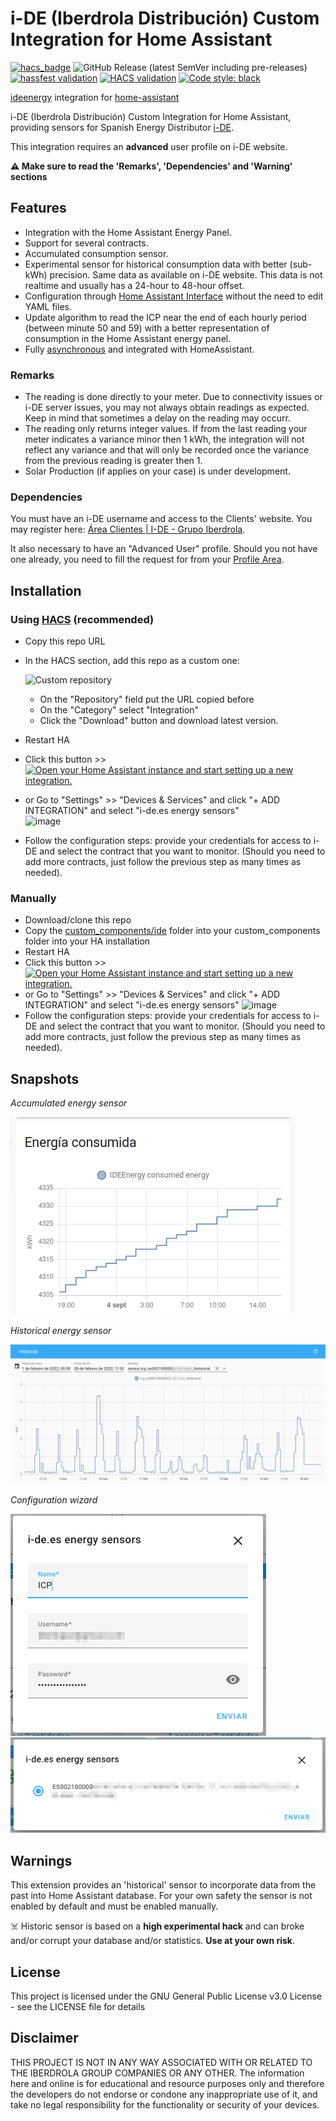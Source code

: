 # i-DE (Iberdrola Distribución) Custom Integration for Home Assistant

[![hacs_badge](https://img.shields.io/badge/HACS-Custom-orange.svg)](https://github.com/custom-components/hacs)
![GitHub Release (latest SemVer including pre-releases)](https://img.shields.io/github/v/release/ldotlopez/ha-ideenergy?include_prereleases)
[![hassfest validation](https://github.com/ldotlopez/ha-ideenergy/workflows/Validate%20with%20hassfest/badge.svg)](https://github.com/ldotlopez/ha-ideenergy/actions/workflows/hassfest.yml)
[![HACS validation](https://github.com/ldotlopez/ha-ideenergy/workflows/Validate%20with%20HACS/badge.svg)](https://github.com/ldotlopez/ha-ideenergy/actions/workflows/hacs.yml)
[![Code style: black](https://img.shields.io/badge/code%20style-black-000000.svg)](https://github.com/ambv/black)

[ideenergy](https://github.com/ldotlopez/ideenergy) integration for [home-assistant](home-assistant.io/)

i-DE (Iberdrola Distribución) Custom Integration for Home Assistant, providing sensors for Spanish Energy Distributor [i-DE](i-de.es).

This integration requires an **advanced** user profile on i-DE website.

**⚠️ Make sure to read the 'Remarks', 'Dependencies' and 'Warning' sections**

## Features

* Integration with the Home Assistant Energy Panel.
* Support for several contracts.
* Accumulated consumption sensor.
* Experimental sensor for historical consumption data with better (sub-kWh) precision. Same data as available on i-DE website. This data is not realtime and usually has a 24-hour to 48-hour offset.
* Configuration through [Home Assistant Interface](https://developers.home-assistant.io/docs/config_entries_options_flow_handler) without the need to edit YAML files.
* Update algorithm to read the ICP near the end of each hourly period (between minute 50 and 59) with a better representation of consumption in the Home Assistant energy panel.
* Fully [asynchronous](https://developers.home-assistant.io/docs/asyncio_index) and integrated with HomeAssistant.

### Remarks
* The reading is done directly to your meter. Due to connectivity issues or i-DE server issues, you may not always obtain readings as expected. Keep in mind that sometimes a delay on the reading may occurr.
* The reading only returns integer values. If from the last reading your meter indicates a variance minor then 1 kWh, the integration will not reflect any variance and that will only be recorded once the variance from the previous reading is greater then 1.
* Solar Production (if applies on your case) is under development. 


### Dependencies

You must have an i-DE username and access to the Clients' website. You may register here: [Área Clientes | I-DE - Grupo Iberdrola](https://www.i-de.es/consumidores/web/guest/login).

It also necessary to have an "Advanced User" profile. Should you not have one already, you need to fill the request for from your [Profile Area](https://www.i-de.es/consumidores/web/home/personal-area/userData).

## Installation

### Using [HACS](https://hacs.xyz/) (recommended)

- Copy this repo URL
- In the HACS section, add this repo as a custom one:

  ![Custom repository](https://user-images.githubusercontent.com/59612788/171965822-4a89c14e-9eb2-4134-8de2-1d3f380663e4.png)
  
  - On the "Repository" field put the URL copied before
  - On the "Category" select "Integration"
  - Click the "Download" button and download latest version. 
- Restart HA
- Click this button >>
[![Open your Home Assistant instance and start setting up a new integration.](https://my.home-assistant.io/badges/config_flow_start.svg)](https://my.home-assistant.io/redirect/config_flow_start/?domain=ideenergy)
- or Go to "Settings" >> "Devices & Services" and click "+ ADD INTEGRATION" and select "i-de.es energy sensors"  
![image](https://user-images.githubusercontent.com/59612788/171966005-e58f6b88-a952-4033-82c6-b1d4ea665873.png)
- Follow the configuration steps: provide your credentials for access to i-DE and select the contract that you want to monitor. (Should you need to add more contracts, just follow the previous step as many times as needed).


### Manually

- Download/clone this repo
- Copy the [custom_components/ide](custom_components/ideenergy) folder into your custom_components folder into your HA installation
- Restart HA
- Click this button >>
[![Open your Home Assistant instance and start setting up a new integration.](https://my.home-assistant.io/badges/config_flow_start.svg)](https://my.home-assistant.io/redirect/config_flow_start/?domain=ideenergy)
- or Go to "Settings" >> "Devices & Services" and click "+ ADD INTEGRATION" and select "i-de.es energy sensors" 
![image](https://user-images.githubusercontent.com/59612788/171966005-e58f6b88-a952-4033-82c6-b1d4ea665873.png)
- Follow the configuration steps: provide your credentials for access to i-DE and select the contract that you want to monitor. (Should you need to add more contracts, just follow the previous step as many times as needed).

## Snapshots

*Accumulated energy sensor*

![snapshot](screenshots/accumulated.png)

*Historical energy sensor*

![snapshot](screenshots/historical.png)

*Configuration wizard*

![snapshot](screenshots/configuration-1.png)
![snapshot](screenshots/configuration-2.png)

## Warnings
This extension provides an 'historical' sensor to incorporate data from the past into Home Assistant database. For your own safety the sensor is not enabled by default and must be enabled manually.

☠️ Historic sensor is based on a **high experimental hack** and can broke and/or corrupt your database and/or statistics. **Use at your own risk**.

## License

This project is licensed under the GNU General Public License v3.0 License - see the LICENSE file for details


## Disclaimer

THIS PROJECT IS NOT IN ANY WAY ASSOCIATED WITH OR RELATED TO THE IBERDROLA GROUP COMPANIES OR ANY OTHER. The information here and online is for educational and resource purposes only and therefore the developers do not endorse or condone any inappropriate use of it, and take no legal responsibility for the functionality or security of your devices.
